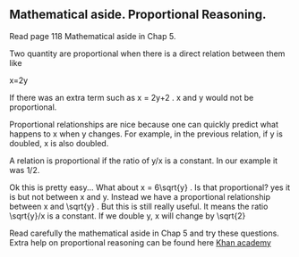 ## Mathematical aside. Proportional Reasoning. 

<stop-note title="Read Knight 4ed" icon="stopnoteicons:book-icon">
  <span slot="message">Read page 118 Mathematical aside in Chap 5.</span>
</stop-note>

Two quantity are proportional when there is a direct relation between them like

<lrn-math inline> x=2y </lrn-math>

If there was an extra term such as <lrn-math inline>x = 2y+2 </lrn-math>. x and y would not be proportional. 

<lrndesign-sidenote label="Instructor Note" icon="bookmark" bg-color="#c2e5f2">
Proportional relationships are nice because one can quickly predict what happens to x when y changes. For example, in the previous relation, if y is doubled, x is also doubled.
</lrndesign-sidenote>

A relation is proportional if the ratio of y/x is a constant. In our example it was 1/2. 

Ok this is pretty easy... What about <lrn-math>x = 6\sqrt{y} </lrn-math>. Is that proportional? yes it is but not between x and y. Instead we have a proportional relationship between <lrn-math inline> x </lrn-math> and <lrn-math inline> \sqrt{y} </lrn-math>. But this is still really useful. It means the ratio <lrn-math inline>\sqrt{y}/x </lrn-math> is a constant. If we double y, x will change by <lrn-math inline>\sqrt{2} </lrn-math>

Read carefully the mathematical aside in Chap 5 and try these questions. Extra help on proportional reasoning can be found here <a href="https://www.khanacademy.org/math/pre-algebra/pre-algebra-ratios-rates/pre-algebra-proportional-rel/v/introduction-to-proportional-relationships" target="_blank">Khan academy</a>
